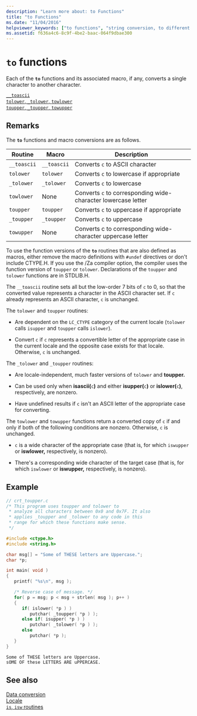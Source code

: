 ```yaml
---
description: "Learn more about: to Functions"
title: "to Functions"
ms.date: "11/04/2016"
helpviewer_keywords: ["to functions", "string conversion, to different characters", "string conversion, case", "lowercase, converting strings", "uppercase, converting strings", "case, converting", "characters, converting"]
ms.assetid: f636a4c6-8c9f-4be2-baac-064f9dbae300
---
```

# `to` functions

Each of the **`to`** functions and its associated macro, if any, converts a single character to another character.

[`__toascii`](./reference/toascii-toascii.md)\
[`tolower`, `_tolower`, `towlower`](./reference/tolower-tolower-towlower-tolower-l-towlower-l.md)\
[`toupper`, `_toupper`, `towupper`](./reference/toupper-toupper-towupper-toupper-l-towupper-l.md)

## Remarks

The **`to`** functions and macro conversions are as follows.

| Routine | Macro | Description |
|---|---|---|
| `__toascii` | `__toascii` | Converts `c` to ASCII character |
| `tolower` | `tolower` | Converts `c` to lowercase if appropriate |
| `_tolower` | `_tolower` | Converts `c` to lowercase |
| `towlower` | None | Converts `c` to corresponding wide-character lowercase letter |
| `toupper` | `toupper` | Converts `c` to uppercase if appropriate |
| `_toupper` | `_toupper` | Converts `c` to uppercase |
| `towupper` | None | Converts c to corresponding wide-character uppercase letter |

To use the function versions of the **`to`** routines that are also defined as macros, either remove the macro definitions with `#undef` directives or don't include CTYPE.H. If you use the /Za compiler option, the compiler uses the function version of `toupper` or `tolower`. Declarations of the `toupper` and `tolower` functions are in STDLIB.H.

The `__toascii` routine sets all but the low-order 7 bits of `c` to 0, so that the converted value represents a character in the ASCII character set. If `c` already represents an ASCII character, `c` is unchanged.

The `tolower` and `toupper` routines:

- Are dependent on the `LC_CTYPE` category of the current locale (`tolower` calls `isupper` and `toupper` calls `islower`).

- Convert `c` if `c` represents a convertible letter of the appropriate case in the current locale and the opposite case exists for that locale. Otherwise, `c` is unchanged.

The `_tolower` and `_toupper` routines:

- Are locale-independent, much faster versions of `tolower` and **toupper.**

- Can be used only when **isascii(**`c`**)** and either **isupper(**`c`**)** or **islower(**`c`**)**, respectively, are nonzero.

- Have undefined results if `c` isn't an ASCII letter of the appropriate case for converting.

The `towlower` and `towupper` functions return a converted copy of `c` if and only if both of the following conditions are nonzero. Otherwise, `c` is unchanged.

- `c` is a wide character of the appropriate case (that is, for which `iswupper` or **iswlower,** respectively, is nonzero).

- There's a corresponding wide character of the target case (that is, for which `iswlower` or **iswupper,** respectively, is nonzero).

## Example

```c
// crt_toupper.c
/* This program uses toupper and tolower to
 * analyze all characters between 0x0 and 0x7F. It also
 * applies _toupper and _tolower to any code in this
 * range for which these functions make sense.
 */

#include <ctype.h>
#include <string.h>

char msg[] = "Some of THESE letters are Uppercase.";
char *p;

int main( void )
{
   printf( "%s\n", msg );

   /* Reverse case of message. */
   for( p = msg; p < msg + strlen( msg ); p++ )
   {
      if( islower( *p ) )
         putchar( _toupper( *p ) );
      else if( isupper( *p ) )
         putchar( _tolower( *p ) );
      else
         putchar( *p );
   }
}
```

```Output
Some of THESE letters are Uppercase.
sOME OF these LETTERS ARE uPPERCASE.
```

## See also

[Data conversion](./data-conversion.md)\
[Locale](./locale.md)\
[`is`, `isw` routines](./is-isw-routines.md)
